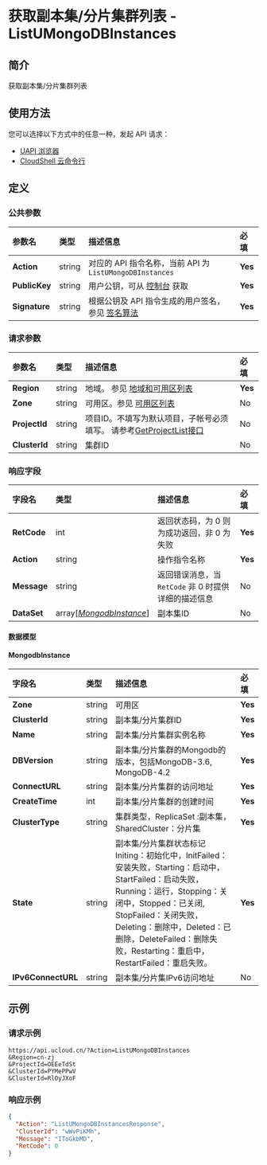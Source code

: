 # 获取副本集/分片集群列表 - ListUMongoDBInstances

## 简介

获取副本集/分片集群列表






## 使用方法

您可以选择以下方式中的任意一种，发起 API 请求：
- [UAPI 浏览器](https://console.ucloud.cn/uapi/detail?id=ListUMongoDBInstances)
- [CloudShell 云命令行](https://shell.ucloud.cn/)


## 定义

### 公共参数

| 参数名 | 类型 | 描述信息 | 必填 |
|:---|:---|:---|:---|
| **Action**     | string  | 对应的 API 指令名称，当前 API 为 `ListUMongoDBInstances`                        | **Yes** |
| **PublicKey**  | string  | 用户公钥，可从 [控制台](https://console.ucloud.cn/uapi/apikey) 获取                                             | **Yes** |
| **Signature**  | string  | 根据公钥及 API 指令生成的用户签名，参见 [签名算法](api/summary/signature.md)  | **Yes** |

### 请求参数

| 参数名 | 类型 | 描述信息 | 必填 |
|:---|:---|:---|:---|
| **Region** | string | 地域。 参见 [地域和可用区列表](https://docs.ucloud.cn/api/summary/regionlist) |**Yes**|
| **Zone** | string | 可用区。参见 [可用区列表](https://docs.ucloud.cn/api/summary/regionlist) |No|
| **ProjectId** | string | 项目ID。不填写为默认项目，子帐号必须填写。 请参考[GetProjectList接口](https://docs.ucloud.cn/api/summary/get_project_list) |No|
| **ClusterId** | string | 集群ID |No|

### 响应字段

| 字段名 | 类型 | 描述信息 | 必填 |
|:---|:---|:---|:---|
| **RetCode** | int | 返回状态码，为 0 则为成功返回，非 0 为失败 |**Yes**|
| **Action** | string | 操作指令名称 |**Yes**|
| **Message** | string | 返回错误消息，当 `RetCode` 非 0 时提供详细的描述信息 |No|
| **DataSet** | array[[*MongodbInstance*](#MongodbInstance)] | 副本集ID |No|

#### 数据模型


#### MongodbInstance

| 字段名 | 类型 | 描述信息 | 必填 |
|:---|:---|:---|:---|
| **Zone** | string | 可用区 |**Yes**|
| **ClusterId** | string | 副本集/分片集群ID |**Yes**|
| **Name** | string | 副本集/分片集群实例名称 |**Yes**|
| **DBVersion** | string | 副本集/分片集群的Mongodb的版本，包括MongoDB-3.6, MongoDB-4.2 |**Yes**|
| **ConnectURL** | string | 副本集/分片集群的访问地址 |**Yes**|
| **CreateTime** | int | 副本集/分片集群的创建时间 |**Yes**|
| **ClusterType** | string | 集群类型，ReplicaSet :副本集，SharedCluster：分片集 |**Yes**|
| **State** | string | 副本集/分片集群状态标记 Initing：初始化中，InitFailed：安装失败，Starting：启动中，StartFailed：启动失败，Running：运行，Stopping：关闭中，Stopped：已关闭, StopFailed：关闭失败，Deleting：删除中，Deleted：已删除，DeleteFailed：删除失败，Restarting：重启中，RestartFailed：重启失败。 |**Yes**|
| **IPv6ConnectURL** | string | 副本集/分片集IPv6访问地址 |No|

## 示例

### 请求示例
    
```
https://api.ucloud.cn/?Action=ListUMongoDBInstances
&Region=cn-zj
&ProjectId=OEEeTdSt
&ClusterId=PYMePPwV
&ClusterId=RlOyJXoF
```

### 响应示例
    
```json
{
  "Action": "ListUMongoDBInstancesResponse",
  "ClusterId": "wWvPiKMh",
  "Message": "IToGkbMD",
  "RetCode": 0
}
```





